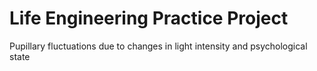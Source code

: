 # Life Engineering Practice Project
 Pupillary fluctuations due to changes in light intensity and psychological state
